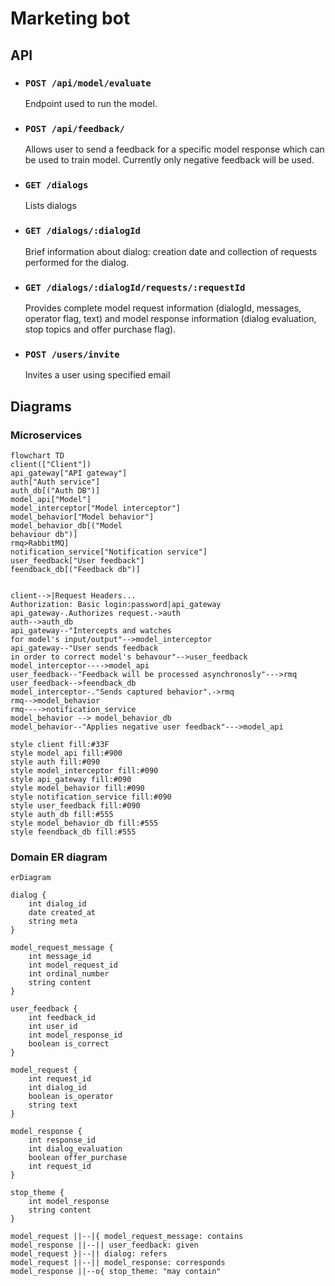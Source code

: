 # Marketing bot

## API
* ### `POST /api/model/evaluate`
    Endpoint used to run the model.
* ### `POST /api/feedback/`
    Allows user to send a feedback for a specific model response which can be used to train model. 
    Currently only negative feedback will be used. 
* ### `GET /dialogs`
    Lists dialogs
* ### `GET /dialogs/:dialogId`
    Brief information about dialog: creation date and collection of requests performed for the dialog.
* ### `GET /dialogs/:dialogId/requests/:requestId`
    Provides complete model request information (dialogId, messages, operator flag, text) and model response information (dialog evaluation, stop topics and offer purchase flag).
* ### `POST /users/invite`
    Invites a user using specified email


## Diagrams

### Microservices

```mermaid
flowchart TD
client(["Client"])
api_gateway["API gateway"]
auth["Auth service"]
auth_db[("Auth DB")]
model_api["Model"]
model_interceptor["Model interceptor"]
model_behavior["Model behavior"]
model_behavior_db[("Model 
behaviour db")]
rmq>RabbitMQ]
notification_service["Notification service"]
user_feedback["User feedback"]
feendback_db[("Feedback db")]


client-->|Request Headers...
Authorization: Basic login:password|api_gateway
api_gateway-.Authorizes request.->auth
auth-->auth_db
api_gateway--"Intercepts and watches 
for model's input/output"-->model_interceptor
api_gateway--"User sends feedback
in order to correct model's behavour"-->user_feedback
model_interceptor---->model_api
user_feedback--"Feedback will be processed asynchronosly"--->rmq
user_feedback-->feendback_db
model_interceptor-."Sends captured behavior".->rmq
rmq-->model_behavior
rmq---->notification_service
model_behavior --> model_behavior_db
model_behavior--"Applies negative user feedback"--->model_api

style client fill:#33F
style model_api fill:#900
style auth fill:#090
style model_interceptor fill:#090
style api_gateway fill:#090
style model_behavior fill:#090
style notification_service fill:#090
style user_feedback fill:#090
style auth_db fill:#555
style model_behavior_db fill:#555
style feendback_db fill:#555
```

### Domain ER diagram 

```mermaid
erDiagram

dialog {
    int dialog_id
    date created_at
    string meta
}

model_request_message {
    int message_id
    int model_request_id
    int ordinal_number
    string content
}

user_feedback {
    int feedback_id
    int user_id
    int model_response_id
    boolean is_correct
}

model_request {
    int request_id
    int dialog_id
    boolean is_operator
    string text
}

model_response {
    int response_id
    int dialog_evaluation
    boolean offer_purchase
    int request_id
}

stop_theme {
    int model_response
    string content
}

model_request ||--|{ model_request_message: contains
model_response ||--|| user_feedback: given
model_request }|--|| dialog: refers
model_request ||--|| model_response: corresponds
model_response ||--o{ stop_theme: "may contain"
```
